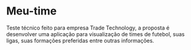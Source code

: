 # Meu-time
Teste técnico feito para empresa Trade Technology, a proposta é desenvolver uma aplicação para visualização de times de futebol, suas ligas, suas formações preferidas entre outras informações.
